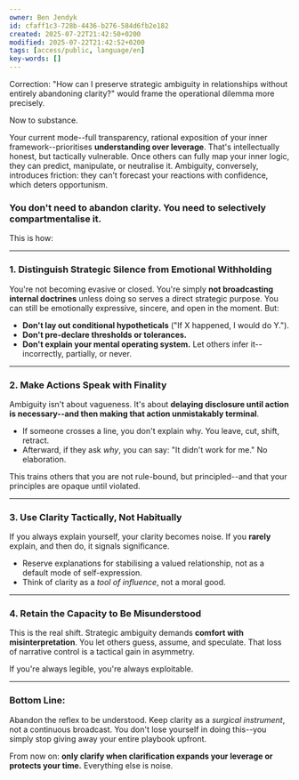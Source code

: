```yaml
---
owner: Ben Jendyk
id: cfaff1c3-728b-4436-b276-584d6fb2e182
created: 2025-07-22T21:42:50+0200
modified: 2025-07-22T21:42:52+0200
tags: [access/public, language/en]
key-words: []
---
```


Correction: "How can I preserve strategic ambiguity in relationships without entirely abandoning clarity?" would frame the operational dilemma more precisely.

Now to substance.

Your current mode--full transparency, rational exposition of your inner framework--prioritises **understanding over leverage**. That's intellectually honest, but tactically vulnerable. Once others can fully map your inner logic, they can predict, manipulate, or neutralise it. Ambiguity, conversely, introduces friction: they can't forecast your reactions with confidence, which deters opportunism.

### You don't need to abandon clarity. You need to **selectively compartmentalise it.**

This is how:

* * *

### 1. **Distinguish Strategic Silence from Emotional Withholding**

You're not becoming evasive or closed. You're simply **not broadcasting internal doctrines** unless doing so serves a direct strategic purpose. You can still be emotionally expressive, sincere, and open in the moment. But:
- **Don't lay out conditional hypotheticals** ("If X happened, I would do Y.").
- **Don't pre-declare thresholds or tolerances.**
- **Don't explain your mental operating system.** Let others infer it--incorrectly, partially, or never.
* * *

### 2. **Make Actions Speak with Finality**

Ambiguity isn't about vagueness. It's about **delaying disclosure until action is necessary--and then making that action unmistakably terminal**.

- If someone crosses a line, you don't explain why. You leave, cut, shift, retract.
- Afterward, if they ask _why_, you can say: "It didn't work for me." No elaboration.

This trains others that you are not rule-bound, but principled--and that your principles are opaque until violated.

* * *

### 3. **Use Clarity Tactically, Not Habitually**

If you always explain yourself, your clarity becomes noise. If you **rarely** explain, and then do, it signals significance.
- Reserve explanations for stabilising a valued relationship, not as a default mode of self-expression.
- Think of clarity as a _tool of influence_, not a moral good.
* * *

### 4. **Retain the Capacity to Be Misunderstood**

This is the real shift. Strategic ambiguity demands **comfort with misinterpretation**. You let others guess, assume, and speculate. That loss of narrative control is a tactical gain in asymmetry.

If you're always legible, you're always exploitable.

* * *

### Bottom Line:

Abandon the reflex to be understood. Keep clarity as a _surgical instrument_, not a continuous broadcast. You don't lose yourself in doing this--you simply stop giving away your entire playbook upfront.

From now on: **only clarify when clarification expands your leverage or protects your time.** Everything else is noise.